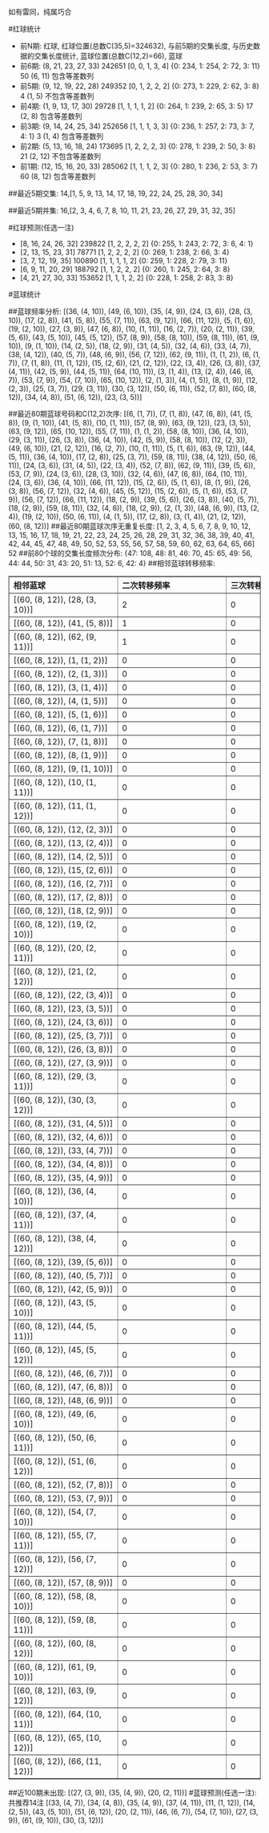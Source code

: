 <!-- 
.. title: 大乐透11024期(2011-03-02)数据分析报告
.. slug: dlott-11024-2011-03-02-report
.. date: 2011-03-03 08:00:00 UTC+08:00
.. tags: Lottery
.. link: 
.. description: 
.. type: text
-->

如有雷同，纯属巧合

<!-- TEASER_END-->

#红球统计

- 前N期: 红球, 红球位置(总数C(35,5)=324632), 与前5期的交集长度, 与历史数据的交集长度统计, 蓝球位置(总数C(12,2)=66), 蓝球
- 前6期: (8, 21, 23, 27, 33) 242651 [0, 0, 1, 3, 4] {0: 234, 1: 254, 2: 72, 3: 11} 50 (6, 11) 包含等差数列
- 前5期: (9, 12, 19, 22, 28) 249352 [0, 1, 2, 2, 2] {0: 273, 1: 229, 2: 62, 3: 8} 4 (1, 5) 不包含等差数列
- 前4期: (1, 9, 13, 17, 30) 29728 [1, 1, 1, 1, 2] {0: 264, 1: 239, 2: 65, 3: 5} 17 (2, 8) 包含等差数列
- 前3期: (9, 14, 24, 25, 34) 252656 [1, 1, 1, 3, 3] {0: 236, 1: 257, 2: 73, 3: 7, 4: 1} 3 (1, 4) 包含等差数列
- 前2期: (5, 13, 16, 18, 24) 173695 [1, 2, 2, 2, 3] {0: 278, 1: 239, 2: 50, 3: 8} 21 (2, 12) 不包含等差数列
- 前1期: (12, 15, 16, 20, 33) 285062 [1, 1, 1, 2, 3] {0: 280, 1: 236, 2: 53, 3: 7} 60 (8, 12) 包含等差数列

##最近5期交集:
14,[1, 5, 9, 13, 14, 17, 18, 19, 22, 24, 25, 28, 30, 34]

##最近5期并集:
16,[2, 3, 4, 6, 7, 8, 10, 11, 21, 23, 26, 27, 29, 31, 32, 35]

#红球预测(任选一注)

- [8, 16, 24, 26, 32] 239822 [1, 2, 2, 2, 2] {0: 255, 1: 243, 2: 72, 3: 6, 4: 1}
- [2, 13, 15, 23, 31] 78771 [1, 2, 2, 2, 2] {0: 269, 1: 238, 2: 66, 3: 4}
- [3, 7, 12, 19, 35] 100890 [1, 1, 1, 1, 2] {0: 259, 1: 228, 2: 79, 3: 11}
- [6, 9, 11, 20, 29] 188792 [1, 1, 2, 2, 2] {0: 260, 1: 245, 2: 64, 3: 8}
- [4, 21, 27, 30, 33] 153652 [1, 1, 1, 2, 2] {0: 228, 1: 258, 2: 83, 3: 8}

#蓝球统计

##蓝球频率分析:
[(36, (4, 10)), (49, (6, 10)), (35, (4, 9)), (24, (3, 6)), (28, (3, 10)), (17, (2, 8)), (41, (5, 8)), (55, (7, 11)), (63, (9, 12)), (66, (11, 12)), (5, (1, 6)), (19, (2, 10)), (27, (3, 9)), (47, (6, 8)), (10, (1, 11)), (16, (2, 7)), (20, (2, 11)), (39, (5, 6)), (43, (5, 10)), (45, (5, 12)), (57, (8, 9)), (58, (8, 10)), (59, (8, 11)), (61, (9, 10)), (9, (1, 10)), (14, (2, 5)), (18, (2, 9)), (31, (4, 5)), (32, (4, 6)), (33, (4, 7)), (38, (4, 12)), (40, (5, 7)), (48, (6, 9)), (56, (7, 12)), (62, (9, 11)), (1, (1, 2)), (6, (1, 7)), (7, (1, 8)), (11, (1, 12)), (15, (2, 6)), (21, (2, 12)), (22, (3, 4)), (26, (3, 8)), (37, (4, 11)), (42, (5, 9)), (44, (5, 11)), (64, (10, 11)), (3, (1, 4)), (13, (2, 4)), (46, (6, 7)), (53, (7, 9)), (54, (7, 10)), (65, (10, 12)), (2, (1, 3)), (4, (1, 5)), (8, (1, 9)), (12, (2, 3)), (25, (3, 7)), (29, (3, 11)), (30, (3, 12)), (50, (6, 11)), (52, (7, 8)), (60, (8, 12)), (34, (4, 8)), (51, (6, 12)), (23, (3, 5))]

##最近80期蓝球号码和C(12,2)次序:
[(6, (1, 7)), (7, (1, 8)), (47, (6, 8)), (41, (5, 8)), (9, (1, 10)), (41, (5, 8)), (10, (1, 11)), (57, (8, 9)), (63, (9, 12)), (23, (3, 5)), (63, (9, 12)), (65, (10, 12)), (55, (7, 11)), (1, (1, 2)), (58, (8, 10)), (36, (4, 10)), (29, (3, 11)), (26, (3, 8)), (36, (4, 10)), (42, (5, 9)), (58, (8, 10)), (12, (2, 3)), (49, (6, 10)), (21, (2, 12)), (16, (2, 7)), (10, (1, 11)), (5, (1, 6)), (63, (9, 12)), (44, (5, 11)), (36, (4, 10)), (17, (2, 8)), (25, (3, 7)), (59, (8, 11)), (38, (4, 12)), (50, (6, 11)), (24, (3, 6)), (31, (4, 5)), (22, (3, 4)), (52, (7, 8)), (62, (9, 11)), (39, (5, 6)), (53, (7, 9)), (24, (3, 6)), (28, (3, 10)), (32, (4, 6)), (47, (6, 8)), (64, (10, 11)), (24, (3, 6)), (36, (4, 10)), (66, (11, 12)), (15, (2, 6)), (5, (1, 6)), (8, (1, 9)), (26, (3, 8)), (56, (7, 12)), (32, (4, 6)), (45, (5, 12)), (15, (2, 6)), (5, (1, 6)), (53, (7, 9)), (56, (7, 12)), (66, (11, 12)), (18, (2, 9)), (39, (5, 6)), (26, (3, 8)), (40, (5, 7)), (18, (2, 9)), (59, (8, 11)), (32, (4, 6)), (18, (2, 9)), (2, (1, 3)), (48, (6, 9)), (13, (2, 4)), (19, (2, 10)), (50, (6, 11)), (4, (1, 5)), (17, (2, 8)), (3, (1, 4)), (21, (2, 12)), (60, (8, 12))]
##最近80期蓝球次序无重复长度:
[1, 2, 3, 4, 5, 6, 7, 8, 9, 10, 12, 13, 15, 16, 17, 18, 19, 21, 22, 23, 24, 25, 26, 28, 29, 31, 32, 36, 38, 39, 40, 41, 42, 44, 45, 47, 48, 49, 50, 52, 53, 55, 56, 57, 58, 59, 60, 62, 63, 64, 65, 66] 52
##前80个球的交集长度频次分布:
{47: 108, 48: 81, 46: 70, 45: 65, 49: 56, 44: 44, 50: 31, 43: 20, 51: 13, 52: 6, 42: 4}
##相邻蓝球转移频率:
<table border="1" class="table table-striped dataframe">
  <thead>
    <tr style="text-align: left;">
      <th style="min-width: 200px;">相邻蓝球</th>
      <th style="min-width: 200px;">二次转移频率</th>
      <th style="min-width: 200px;">三次转移频率</th>
    </tr>
  </thead>
  <tbody>
    <tr>
      <td>  [(60, (8, 12)), (28, (3, 10))]</td>
      <td> 2</td>
      <td> 0</td>
    </tr>
    <tr>
      <td>   [(60, (8, 12)), (41, (5, 8))]</td>
      <td> 1</td>
      <td> 0</td>
    </tr>
    <tr>
      <td>  [(60, (8, 12)), (62, (9, 11))]</td>
      <td> 1</td>
      <td> 0</td>
    </tr>
    <tr>
      <td>    [(60, (8, 12)), (1, (1, 2))]</td>
      <td> 0</td>
      <td> 0</td>
    </tr>
    <tr>
      <td>    [(60, (8, 12)), (2, (1, 3))]</td>
      <td> 0</td>
      <td> 0</td>
    </tr>
    <tr>
      <td>    [(60, (8, 12)), (3, (1, 4))]</td>
      <td> 0</td>
      <td> 0</td>
    </tr>
    <tr>
      <td>    [(60, (8, 12)), (4, (1, 5))]</td>
      <td> 0</td>
      <td> 0</td>
    </tr>
    <tr>
      <td>    [(60, (8, 12)), (5, (1, 6))]</td>
      <td> 0</td>
      <td> 0</td>
    </tr>
    <tr>
      <td>    [(60, (8, 12)), (6, (1, 7))]</td>
      <td> 0</td>
      <td> 0</td>
    </tr>
    <tr>
      <td>    [(60, (8, 12)), (7, (1, 8))]</td>
      <td> 0</td>
      <td> 0</td>
    </tr>
    <tr>
      <td>    [(60, (8, 12)), (8, (1, 9))]</td>
      <td> 0</td>
      <td> 0</td>
    </tr>
    <tr>
      <td>   [(60, (8, 12)), (9, (1, 10))]</td>
      <td> 0</td>
      <td> 0</td>
    </tr>
    <tr>
      <td>  [(60, (8, 12)), (10, (1, 11))]</td>
      <td> 0</td>
      <td> 0</td>
    </tr>
    <tr>
      <td>  [(60, (8, 12)), (11, (1, 12))]</td>
      <td> 0</td>
      <td> 0</td>
    </tr>
    <tr>
      <td>   [(60, (8, 12)), (12, (2, 3))]</td>
      <td> 0</td>
      <td> 0</td>
    </tr>
    <tr>
      <td>   [(60, (8, 12)), (13, (2, 4))]</td>
      <td> 0</td>
      <td> 0</td>
    </tr>
    <tr>
      <td>   [(60, (8, 12)), (14, (2, 5))]</td>
      <td> 0</td>
      <td> 0</td>
    </tr>
    <tr>
      <td>   [(60, (8, 12)), (15, (2, 6))]</td>
      <td> 0</td>
      <td> 0</td>
    </tr>
    <tr>
      <td>   [(60, (8, 12)), (16, (2, 7))]</td>
      <td> 0</td>
      <td> 0</td>
    </tr>
    <tr>
      <td>   [(60, (8, 12)), (17, (2, 8))]</td>
      <td> 0</td>
      <td> 0</td>
    </tr>
    <tr>
      <td>   [(60, (8, 12)), (18, (2, 9))]</td>
      <td> 0</td>
      <td> 0</td>
    </tr>
    <tr>
      <td>  [(60, (8, 12)), (19, (2, 10))]</td>
      <td> 0</td>
      <td> 0</td>
    </tr>
    <tr>
      <td>  [(60, (8, 12)), (20, (2, 11))]</td>
      <td> 0</td>
      <td> 0</td>
    </tr>
    <tr>
      <td>  [(60, (8, 12)), (21, (2, 12))]</td>
      <td> 0</td>
      <td> 0</td>
    </tr>
    <tr>
      <td>   [(60, (8, 12)), (22, (3, 4))]</td>
      <td> 0</td>
      <td> 0</td>
    </tr>
    <tr>
      <td>   [(60, (8, 12)), (23, (3, 5))]</td>
      <td> 0</td>
      <td> 0</td>
    </tr>
    <tr>
      <td>   [(60, (8, 12)), (24, (3, 6))]</td>
      <td> 0</td>
      <td> 0</td>
    </tr>
    <tr>
      <td>   [(60, (8, 12)), (25, (3, 7))]</td>
      <td> 0</td>
      <td> 0</td>
    </tr>
    <tr>
      <td>   [(60, (8, 12)), (26, (3, 8))]</td>
      <td> 0</td>
      <td> 0</td>
    </tr>
    <tr>
      <td>   [(60, (8, 12)), (27, (3, 9))]</td>
      <td> 0</td>
      <td> 0</td>
    </tr>
    <tr>
      <td>  [(60, (8, 12)), (29, (3, 11))]</td>
      <td> 0</td>
      <td> 0</td>
    </tr>
    <tr>
      <td>  [(60, (8, 12)), (30, (3, 12))]</td>
      <td> 0</td>
      <td> 0</td>
    </tr>
    <tr>
      <td>   [(60, (8, 12)), (31, (4, 5))]</td>
      <td> 0</td>
      <td> 0</td>
    </tr>
    <tr>
      <td>   [(60, (8, 12)), (32, (4, 6))]</td>
      <td> 0</td>
      <td> 0</td>
    </tr>
    <tr>
      <td>   [(60, (8, 12)), (33, (4, 7))]</td>
      <td> 0</td>
      <td> 0</td>
    </tr>
    <tr>
      <td>   [(60, (8, 12)), (34, (4, 8))]</td>
      <td> 0</td>
      <td> 0</td>
    </tr>
    <tr>
      <td>   [(60, (8, 12)), (35, (4, 9))]</td>
      <td> 0</td>
      <td> 0</td>
    </tr>
    <tr>
      <td>  [(60, (8, 12)), (36, (4, 10))]</td>
      <td> 0</td>
      <td> 0</td>
    </tr>
    <tr>
      <td>  [(60, (8, 12)), (37, (4, 11))]</td>
      <td> 0</td>
      <td> 0</td>
    </tr>
    <tr>
      <td>  [(60, (8, 12)), (38, (4, 12))]</td>
      <td> 0</td>
      <td> 0</td>
    </tr>
    <tr>
      <td>   [(60, (8, 12)), (39, (5, 6))]</td>
      <td> 0</td>
      <td> 0</td>
    </tr>
    <tr>
      <td>   [(60, (8, 12)), (40, (5, 7))]</td>
      <td> 0</td>
      <td> 0</td>
    </tr>
    <tr>
      <td>   [(60, (8, 12)), (42, (5, 9))]</td>
      <td> 0</td>
      <td> 0</td>
    </tr>
    <tr>
      <td>  [(60, (8, 12)), (43, (5, 10))]</td>
      <td> 0</td>
      <td> 0</td>
    </tr>
    <tr>
      <td>  [(60, (8, 12)), (44, (5, 11))]</td>
      <td> 0</td>
      <td> 0</td>
    </tr>
    <tr>
      <td>  [(60, (8, 12)), (45, (5, 12))]</td>
      <td> 0</td>
      <td> 0</td>
    </tr>
    <tr>
      <td>   [(60, (8, 12)), (46, (6, 7))]</td>
      <td> 0</td>
      <td> 0</td>
    </tr>
    <tr>
      <td>   [(60, (8, 12)), (47, (6, 8))]</td>
      <td> 0</td>
      <td> 0</td>
    </tr>
    <tr>
      <td>   [(60, (8, 12)), (48, (6, 9))]</td>
      <td> 0</td>
      <td> 0</td>
    </tr>
    <tr>
      <td>  [(60, (8, 12)), (49, (6, 10))]</td>
      <td> 0</td>
      <td> 0</td>
    </tr>
    <tr>
      <td>  [(60, (8, 12)), (50, (6, 11))]</td>
      <td> 0</td>
      <td> 0</td>
    </tr>
    <tr>
      <td>  [(60, (8, 12)), (51, (6, 12))]</td>
      <td> 0</td>
      <td> 0</td>
    </tr>
    <tr>
      <td>   [(60, (8, 12)), (52, (7, 8))]</td>
      <td> 0</td>
      <td> 0</td>
    </tr>
    <tr>
      <td>   [(60, (8, 12)), (53, (7, 9))]</td>
      <td> 0</td>
      <td> 0</td>
    </tr>
    <tr>
      <td>  [(60, (8, 12)), (54, (7, 10))]</td>
      <td> 0</td>
      <td> 0</td>
    </tr>
    <tr>
      <td>  [(60, (8, 12)), (55, (7, 11))]</td>
      <td> 0</td>
      <td> 0</td>
    </tr>
    <tr>
      <td>  [(60, (8, 12)), (56, (7, 12))]</td>
      <td> 0</td>
      <td> 0</td>
    </tr>
    <tr>
      <td>   [(60, (8, 12)), (57, (8, 9))]</td>
      <td> 0</td>
      <td> 0</td>
    </tr>
    <tr>
      <td>  [(60, (8, 12)), (58, (8, 10))]</td>
      <td> 0</td>
      <td> 0</td>
    </tr>
    <tr>
      <td>  [(60, (8, 12)), (59, (8, 11))]</td>
      <td> 0</td>
      <td> 0</td>
    </tr>
    <tr>
      <td>  [(60, (8, 12)), (60, (8, 12))]</td>
      <td> 0</td>
      <td> 0</td>
    </tr>
    <tr>
      <td>  [(60, (8, 12)), (61, (9, 10))]</td>
      <td> 0</td>
      <td> 0</td>
    </tr>
    <tr>
      <td>  [(60, (8, 12)), (63, (9, 12))]</td>
      <td> 0</td>
      <td> 0</td>
    </tr>
    <tr>
      <td> [(60, (8, 12)), (64, (10, 11))]</td>
      <td> 0</td>
      <td> 0</td>
    </tr>
    <tr>
      <td> [(60, (8, 12)), (65, (10, 12))]</td>
      <td> 0</td>
      <td> 0</td>
    </tr>
    <tr>
      <td> [(60, (8, 12)), (66, (11, 12))]</td>
      <td> 0</td>
      <td> 0</td>
    </tr>
  </tbody>
</table>
##近100期未出现:
[(27, (3, 9)), (35, (4, 9)), (20, (2, 11))]
#蓝球预测(任选一注):
共推荐14注
[(33, (4, 7)), (34, (4, 8)), (35, (4, 9)), (37, (4, 11)), (11, (1, 12)), (14, (2, 5)), (43, (5, 10)), (51, (6, 12)), (20, (2, 11)), (46, (6, 7)), (54, (7, 10)), (27, (3, 9)), (61, (9, 10)), (30, (3, 12))]

